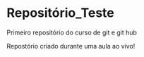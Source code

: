 # Repositório_Teste
 Primeiro repositório do curso de git e git hub

 Repostório criado durante uma aula ao vivo!
